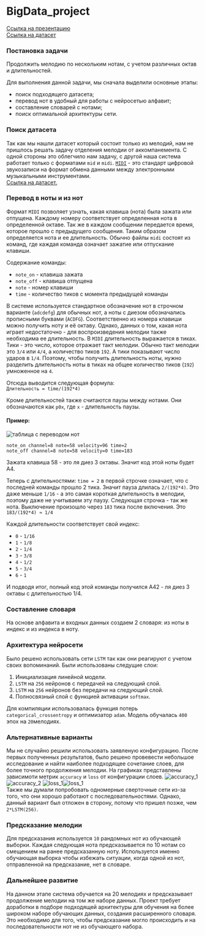 # BigData_project

[Ссылка на презентацию](https://www.shorturl.at/krxU4)  
[Ссылка на датасет](https://www.kaggle.com/function9/blues-genre-midi-melodies)

### Постановка задачи

Продолжить мелодию по нескольким нотам, с учетом различных октав и длительностей.

Для выполнения данной задачи, мы сначала выделили основные этапы:
* поиск подходящего датасета;
* перевод нот в удобный для работы с нейросетью алфавит;
* составление словарей с нотами;
* поиск оптимальной архитектуры сети.


### Поиск датасета
Так как мы нашли датасет который состоит только из мелодий, нам не пришлось решать задачу отделения мелодии от аккомпанемента. С одной стороны это облегчило нам задачу, с другой наша система работает только с форматами `mid` и `midi`. [`MIDI`](https://ru.wikipedia.org/wiki/MIDI) - это стандарт цифровой звукозаписи на формат обмена данными между электронными музыкальными инструментами.  
[Ссылка на датасет.](https://www.kaggle.com/function9/blues-genre-midi-melodies)


### Перевод в ноты и из нот

Формат `MIDI` позволяет узнать, какая клавиша (нота) была зажата или отпущена. Каждому номеру соответствует определенная нота в определенной октаве. Так же в каждом сообщении передается время, которое прошло с предыдущего сообщения. Таким образом определяется нота и ее длительность. Обычно файлы `midi` состоят из команд, где каждая команда означает зажатие или отпускание клавиши.  

Содержание команды: 
* `note_on`  - клавиша зажата
* `note_off` - клавиша отпущена
* `note` - номер клавиши
* `time` - количество тиков с момента предыдущей команды

В системе используется стандартное обозначение нот в строчном варианте (`adcdefg`) для обычных нот, а ноты с диезом обозначались прописными буквами (`ACDFG`). Соответственно из номера клавиши можно получить ноту и её октаву. Однако, данных о том, какая нота играет недостаточно - для воспроизведения мелодии также необходима ее длительность. В `MIDI` длительность выражается в тиках. Тики - это число, которое отражает такт мелодии. Обычно такт мелодии это `3/4` или `4/4`, а количество тиков `192`. А тики показывают число ударов в `1/4`. Поэтому, чтобы получить длительность ноты, нужно разделить длительность ноты в тиках на общее количество тиков (`192`) умноженное на `4`. 

Отсюда выводится следующая формула:   
``
Длительность = time/(192*4)
``

Кроме длительностей также считаются паузы между нотами. Они обозначаются как `р0х`, где `х` - длительность паузы.

#### Пример:

![таблица с переводом нот](pictures/table.png)

```
note_on channel=8 note=58 velocity=96 time=2
note_off channel=8 note=58 velocity=0 time=183
```

Зажата клавиша 58 - это ля диез 3 октавы. Значит код этой ноты будет А4.

Теперь с длительностями: `time = 2` в первой строчке означает, что с последней команды прошло 2 тика. Значит пауза длилась `2/(192*4)`. Это даже меньше `1/16` - а это самая короткая длительность в мелодии, поэтому даже не учитываем эту паузу. Следующая строчка - так же нота. Выключение произошло через `183` тика после включения. Это `183/(192*4) ≈ 1/4`

Каждой длительности соответствует свой индекс:
* `0` - `1/16`
* `1` - `1/8`
* `2` - `1/4`
* `3` - `3/8`
* `4` - `1/2`
* `5` - `3/4`
* `6` - `1`

И подводя итог, полный код этой команды получился А42 - ля диез 3 октавы с длительностью 1/4.

### Составление словаря

На основе алфавита и входных данных создаем 2 словаря: из ноты в индекс и из индекса в ноту.

### Архитектура нейросети

Было решено использовать сети `LSTM` так как они реагируют с учетом своих вопоминаний. 
Были использованы следущие слои:
1. Инициализация линейной модели.
2. `LSTM` на `256` нейронов с передачей на следующий слой. 
3. `LSTM` на `256` нейронов без передачи на следующий слой. 
4.  Полносвязный слой с функцией активации `softmax`.

Для компиляции использовалась функция потерь `categorical_crossentropy` и оптимизатор `adam`. Модель обучалась `400` эпох на `20`мелодиях.

### Альтернативные варианты

Мы не случайно решили использовать заявленую конфигурацию. После первых полученных результатов, было решено провевести небольшое исследование и найти наиболее подходящее сочетание слоев, для более точного продолжения мелодии. На графиках представлены зависимоти метрик `accuracy` и `loss` от конфигурации слоев.
![accuracy_1](pictures/acc_1.jpg)![accuracy_2](pictures/acc_2.jpg)
![loss_1](pictures/loss_1.jpg)![loss_1](pictures/loss_1.jpg)  
Также мы думали попробовать одномерные сверточные сети из-за того, что они хорошо работают с последовательностями. Однако, данный вариант был отложен в сторону, потому что пришел позже, чем `2*LSTM(256)`.

### Предсказание мелодии

Для предсказания используется `10` рандомных нот из обучающей выборки. Каждая следующая нота предсказывается по 10 нотам со смещением на ранее предсказанную ноту. Используется именно обучающая выборка чтобы избежать ситуации, когда одной из нот, отправленной на предсказание, нет в словаре.

### Дальнейшее развитие

На данном этапе система обучается на 20 мелодиях и предсказывает продолжение мелодии на том же наборе данных. Проект требует доработки в подборе подходящей архитектуры для обучения на более широком наборе обучающих данных, создания расширенного словаря. Это необходимо для того, чтобы предсказание могло происходить и на последовательности нот не из обучающего набора.
